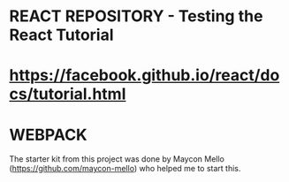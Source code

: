 # REACT REPOSITORY - Testing the React Tutorial
# https://facebook.github.io/react/docs/tutorial.html


# WEBPACK
The starter kit from this project was done by Maycon Mello (https://github.com/maycon-mello)
who helped me to start this.